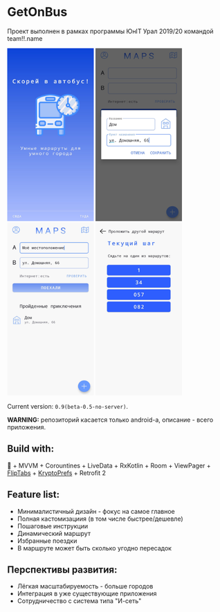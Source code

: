 # GetOnBus
Проект выполнен в рамках программы ЮнIT Урал 2019/20 командой team!!.name <p> <p>
<kbd><img src="/readme/scr1.jpg" width="200" height="400"></kbd> 
<kbd><img src="/readme/scr2.jpg" width="200" height="400"></kbd>
<kbd><img src="/readme/scr3.jpg" width="200" height="400"></kbd>
<kbd><img src="/readme/scr4.jpg" width="200" height="400"></kbd>
  
Current version: `0.9(beta-0.5-no-server)`.
  
<b>WARNING:</b> репозиторий касается только android-а, описание - всего приложения.
  
## Build with: 
:blue_heart: + MVVM + Corountines + LiveData + RxKotlin + Room + ViewPager + [FlipTabs](https://github.com/Chrisvin/FlipTabs) + [KryptoPrefs](https://github.com/rumboalla/KryptoPrefs) + Retrofit 2

## Feature list:
* Минималистичный дизайн - фокус на самое главное
* Полная кастомизациия (в том числе быстрее/дешевле)
* Пошаговые инструкции
* Динамический маршрут
* Избранные поездки
* В маршруте может быть сколько угодно пересадок

## Перспективы развития:
* Лёгкая масштабируемость - больше городов
* Интеграция в уже существующие приложения
* Сотрудничество с система типа "И-сеть"
